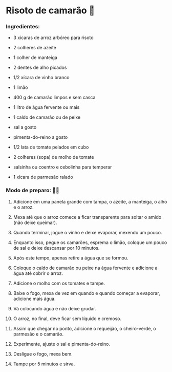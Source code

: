 # Risoto de camarão :shrimp: 



### Ingredientes:

* 3 xícaras de arroz arbóreo para risoto
  
* 2 colheres de azeite

* 1 colher de manteiga

* 2 dentes de alho picados

* 1/2 xícara de vinho branco

* 1 limão

* 400 g de camarão limpos e sem casca

* 1 litro de água fervente ou mais

* 1 caldo de camarão ou de peixe

* sal a gosto

* pimenta-do-reino a gosto

* 1/2 lata de tomate pelados em cubo

* 2 colheres (sopa) de molho de tomate

* salsinha ou coentro e cebolinha para temperar

* 1 xícara de parmesão ralado

  

### Modo de preparo: :man_cook:

1. Adicione em uma panela grande com tampa, o azeite, a manteiga, o alho e o arroz.
  
2. Mexa até que o arroz comece a ficar transparente para soltar o amido (não deixe queimar).
3. Quando terminar, jogue o vinho e deixe evaporar, mexendo um pouco.
4. Enquanto isso, pegue os camarões, esprema o limão, coloque um pouco de sal e deixe descansar por 10 minutos.
5. Após este tempo, apenas retire a água que se formou.
6. Coloque o caldo de camarão ou peixe na água fervente e adicione a água até cobrir o arroz.
7. Adicione o molho com os tomates e tampe.
8. Baixe o fogo, mexa de vez em quando e quando começar a evaporar, adicione mais água.
9. Vá colocando água e não deixe grudar.
10. O arroz, no final, deve ficar sem líquido e cremoso.
11. Assim que chegar no ponto, adicione o requeijão, o cheiro-verde, o parmesão e o camarão.
12. Experimente, ajuste o sal e pimenta-do-reino.
13. Desligue o fogo, mexa bem.
14. Tampe por 5 minutos e sirva.